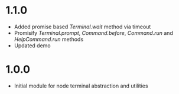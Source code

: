 # 1.1.0
 - Added promise based *Terminal.wait* method via timeout 
 - Promisify *Terminal.prompt*, *Command.before*, *Command.run* and *HelpCommand.run* methods
 - Updated demo

# 1.0.0
 - Initial module for node terminal abstraction and utilities

